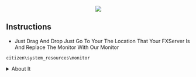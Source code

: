 <p align="center">
<img src="https://forum.cfx.re/uploads/default/original/4X/3/1/f/31f52745e02a82d87b50858715844d3daade903d.png">
</p>

## Instructions

- Just Drag And Drop Just Go To Your The Location That Your FXServer Is And Replace The Monitor With Our Monitor

```citizen\system_resources\monitor```


<details>
<summary>About It</summary>
<h1 >Status <img src="https://imgs.search.brave.com/ejMEHzywLx3eeLR5LyBqOaSHP9mR2BnsJO1QJx47zy4/rs:fit:1200:1200:1/g:ce/aHR0cDovL2NsaXBh/cnQtbGlicmFyeS5j/b20vaW1hZ2VzX2sv/Y2hlY2stbWFyay1j/bGlwLWFydC10cmFu/c3BhcmVudC1iYWNr/Z3JvdW5kL2NoZWNr/LW1hcmstY2xpcC1h/cnQtdHJhbnNwYXJl/bnQtYmFja2dyb3Vu/ZC04LnBuZw" height=30; width=30;/></h1>
<h1 >Tested <img src="https://imgs.search.brave.com/ejMEHzywLx3eeLR5LyBqOaSHP9mR2BnsJO1QJx47zy4/rs:fit:1200:1200:1/g:ce/aHR0cDovL2NsaXBh/cnQtbGlicmFyeS5j/b20vaW1hZ2VzX2sv/Y2hlY2stbWFyay1j/bGlwLWFydC10cmFu/c3BhcmVudC1iYWNr/Z3JvdW5kL2NoZWNr/LW1hcmstY2xpcC1h/cnQtdHJhbnNwYXJl/bnQtYmFja2dyb3Vu/ZC04LnBuZw" height=30; width=30;/></h1>
<h1 >Updated <img src="https://imgs.search.brave.com/ejMEHzywLx3eeLR5LyBqOaSHP9mR2BnsJO1QJx47zy4/rs:fit:1200:1200:1/g:ce/aHR0cDovL2NsaXBh/cnQtbGlicmFyeS5j/b20vaW1hZ2VzX2sv/Y2hlY2stbWFyay1j/bGlwLWFydC10cmFu/c3BhcmVudC1iYWNr/Z3JvdW5kL2NoZWNr/LW1hcmstY2xpcC1h/cnQtdHJhbnNwYXJl/bnQtYmFja2dyb3Vu/ZC04LnBuZw" height=30; width=30;/></h1>
<b>Description:</b> A QBCore Based Theme For TxAdmin Panel<br>
<b>Credits:</b> Marshy And IDKFORCE<br>
<b>Download:</b> <a href="https://github.com/Marshxan/QBCORE-Monitor/archive/refs/heads/main.zip">Click Me!</a><br><br>
<table style="background-color: #ccc;">
<tr>
<td>
<img src="https://images-ext-1.discordapp.net/external/36B1YLT2EB8sG7GkiwQ-pcqpGHClWaVTleQezVXppoI/https/capy-cdn.xyz/Mfv9cDjaCuGv.png?width=961&height=480"/>
<td>
</tr>

   
   
